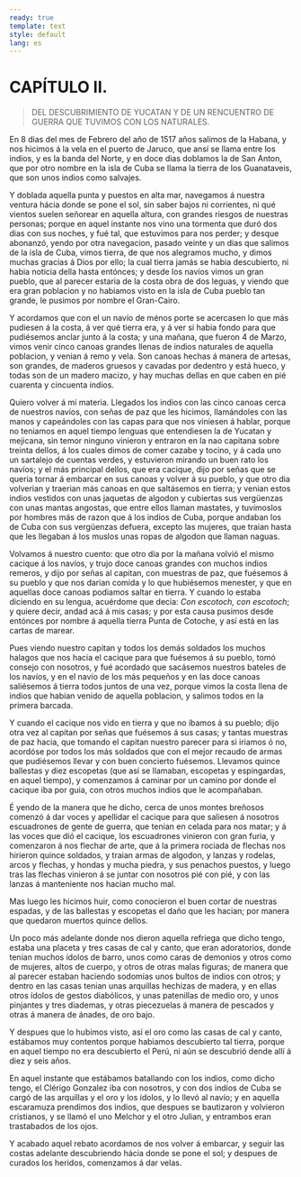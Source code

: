 ```yaml
---
ready: true
template: text
style: default
lang: es
---
```


# CAPÍTULO II.

> DEL DESCUBRIMIENTO DE YUCATAN Y DE UN RENCUENTRO DE GUERRA QUE TUVIMOS
> CON LOS NATURALES.


En 8 dias del mes de Febrero del año de 1517 años salimos de la Habana,
y nos hicimos á la vela en el puerto de Jaruco, que ansí se llama entre
los indios, y es la banda del Norte, y en doce dias doblamos la de San
Anton, que por otro nombre en la isla de Cuba se llama la tierra de los
Guanataveis, que son unos indios como salvajes.

Y doblada aquella punta y puestos en alta mar, navegamos á nuestra
ventura hácia donde se pone el sol, sin saber bajos ni corrientes, ni
qué vientos suelen señorear en aquella altura, con grandes riesgos de
nuestras personas; porque en aquel instante nos vino una tormenta que
duró dos dias con sus noches, y fué tal, que estuvimos para nos perder;
y desque abonanzó, yendo por otra navegacion, pasado veinte y un dias
que salimos de la isla de Cuba, vimos tierra, de que nos alegramos
mucho, y dimos muchas gracias á Dios por ello; la cual tierra jamás se
habia descubierto, ni habia noticia della hasta entónces; y desde los
navíos vimos un gran pueblo, que al parecer estaria de la costa obra de
dos leguas, y viendo que era gran poblacion y no habiamos visto en la
isla de Cuba pueblo tan grande, le pusimos por nombre el Gran-Cairo.

Y acordamos que con el un navío de ménos porte se acercasen lo que más
pudiesen á la costa, á ver qué tierra era, y á ver si habia fondo para
que pudiésemos anclar junto á la costa; y una mañana, que fueron 4 de
Marzo, vimos venir cinco canoas grandes llenas de indios naturales de
aquella poblacion, y venian á remo y vela. Son canoas hechas á manera
de artesas, son grandes, de maderos gruesos y cavadas por dedentro y
está hueco, y todas son de un madero macizo, y hay muchas dellas en que
caben en pié cuarenta y cincuenta indios.

Quiero volver á mi materia. Llegados los indios con las cinco
canoas cerca de nuestros navíos, con señas de paz que les hicimos,
llamándoles con las manos y capeándoles con las capas para que nos
viniesen á hablar, porque no teniamos en aquel tiempo lenguas que
entendiesen la de Yucatan y mejicana, sin temor ninguno vinieron y
entraron en la nao capitana sobre treinta dellos, á los cuales dimos de
comer cazabe y tocino, y á cada uno un sartalejo de cuentas verdes, y
estuvieron mirando un buen rato los navíos; y el más principal dellos,
que era cacique, dijo por señas que se queria tornar á embarcar en sus
canoas y volver á su pueblo, y que otro dia volverian y traerian más
canoas en que saltásemos en tierra; y venian estos indios vestidos con
unas jaquetas de algodon y cubiertas sus vergüenzas con unas mantas
angostas, que entre ellos llaman mastates, y tuvímoslos por hombres
más de razon que á los indios de Cuba, porque andaban los de Cuba con
sus vergüenzas defuera, excepto las mujeres, que traian hasta que les
llegaban á los muslos unas ropas de algodon que llaman naguas.

Volvamos á nuestro cuento: que otro dia por la mañana volvió el mismo
cacique á los navíos, y trujo doce canoas grandes con muchos indios
remeros, y dijo por señas al capitan, con muestras de paz, que fuésemos
á su pueblo y que nos darian comida y lo que hubiésemos menester, y
que en aquellas doce canoas podiamos saltar en tierra. Y cuando lo
estaba diciendo en su lengua, acuérdome que decia: _Con escotoch, con
escotoch_; y quiere decir, andad acá á mis casas; y por esta causa
pusimos desde entónces por nombre á aquella tierra Punta de Cotoche, y
así está en las cartas de marear.

Pues viendo nuestro capitan y todos los demás soldados los muchos
halagos que nos hacia el cacique para que fuésemos á su pueblo, tomó
consejo con nosotros, y fué acordado que sacásemos nuestros bateles
de los navíos, y en el navío de los más pequeños y en las doce canoas
saliésemos á tierra todos juntos de una vez, porque vimos la costa
llena de indios que habian venido de aquella poblacion, y salimos todos
en la primera barcada.

Y cuando el cacique nos vido en tierra y que no íbamos á su pueblo;
dijo otra vez al capitan por señas que fuésemos á sus casas; y tantas
muestras de paz hacia, que tomando el capitan nuestro parecer para si
iriamos ó no, acordóse por todos los más soldados que con el mejor
recaudo de armas que pudiésemos llevar y con buen concierto fuésemos.
Llevamos quince ballestas y diez escopetas (que así se llamaban,
escopetas y espingardas, en aquel tiempo), y comenzamos á caminar por
un camino por donde el cacique iba por guia, con otros muchos indios
que le acompañaban.

É yendo de la manera que he dicho, cerca de unos montes breñosos
comenzó á dar voces y apellidar el cacique para que saliesen á nosotros
escuadrones de gente de guerra, que tenian en celada para nos matar;
y á las voces que dió el cacique, los escuadrones vinieron con gran
furia, y comenzaron á nos flechar de arte, que á la primera rociada
de flechas nos hirieron quince soldados, y traian armas de algodon,
y lanzas y rodelas, arcos y flechas, y hondas y mucha piedra, y sus
penachos puestos, y luego tras las flechas vinieron á se juntar con
nosotros pié con pié, y con las lanzas á manteniente nos hacian mucho
mal.

Mas luego les hicimos huir, como conocieron el buen cortar de nuestras
espadas, y de las ballestas y escopetas el daño que les hacian; por
manera que quedaron muertos quince dellos.

Un poco más adelante donde nos dieron aquella refriega que dicho tengo,
estaba una placeta y tres casas de cal y canto, que eran adoratorios,
donde tenian muchos ídolos de barro, unos como caras de demonios y
otros como de mujeres, altos de cuerpo, y otros de otras malas figuras;
de manera que al parecer estaban haciendo sodomías unos bultos de
indios con otros; y dentro en las casas tenian unas arquillas hechizas
de madera, y en ellas otros ídolos de gestos diabólicos, y unas
patenillas de medio oro, y unos pinjantes y tres diademas, y otras
piecezuelas á manera de pescados y otras á manera de ánades, de oro
bajo.

Y despues que lo hubimos visto, así el oro como las casas de cal y
canto, estábamos muy contentos porque habiamos descubierto tal tierra,
porque en aquel tiempo no era descubierto el Perú, ni aún se descubrió
dende allí á diez y seis años.

En aquel instante que estábamos batallando con los indios, como dicho
tengo, el Clérigo Gonzalez iba con nosotros, y con dos indios de Cuba
se cargó de las arquillas y el oro y los ídolos, y lo llevó al navío; y
en aquella escaramuza prendimos dos indios, que despues se bautizaron
y volvieron cristianos, y se llamó el uno Melchor y el otro Julian, y
entrambos eran trastabados de los ojos.

Y acabado aquel rebato acordamos de nos volver á embarcar, y seguir las
costas adelante descubriendo hácia donde se pone el sol; y despues de
curados los heridos, comenzamos á dar velas.
